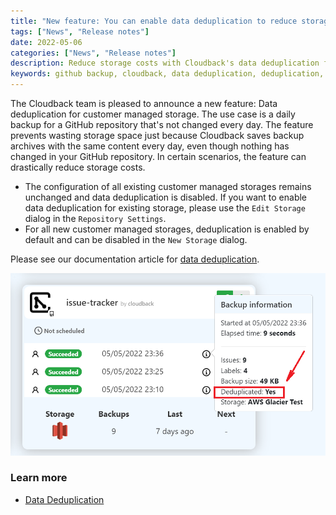```yaml
---
title: "New feature: You can enable data deduplication to reduce storage costs"
tags: ["News", "Release notes"]
date: 2022-05-06
categories: ["News", "Release notes"]
description: Reduce storage costs with Cloudback's data deduplication feature
keywords: github backup, cloudback, data deduplication, deduplication, dedup, deduplicate, deduplication type, deduplication types, deduplication type, deduplication types
---
```


The Cloudback team is pleased to announce a new feature: Data deduplication for customer managed storage. The use case is a daily backup for a GitHub repository that's not changed every day. The feature prevents wasting storage space just because Cloudback saves backup archives with the same content every day, even though nothing has changed in your GitHub repository. In certain scenarios, the feature can drastically reduce storage costs.

- The configuration of all existing customer managed storages remains unchanged and data deduplication is disabled. If you want to enable data deduplication for existing storage, please use the `Edit Storage` dialog in the `Repository Settings`.
- For all new customer managed storages, deduplication is enabled by default and can be disabled in the `New Storage` dialog.

Please see our documentation article for [data deduplication](/features/deduplication/).

<img src="/static/features/data-deduplication-label.png" alt="Data Deduplication"/>

### Learn more
 - [Data Deduplication](/features/deduplication/)
